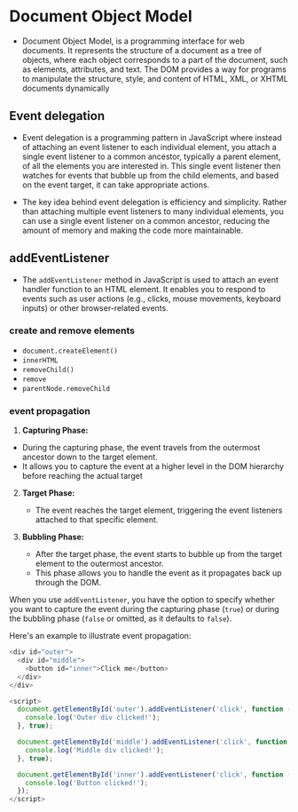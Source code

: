# Document Object Model

- Document Object Model, is a programming interface for web documents. It represents the structure of a document as a tree of objects, where each object corresponds to a part of the document, such as elements, attributes, and text. The DOM provides a way for programs to manipulate the structure, style, and content of HTML, XML, or XHTML documents dynamically

  

## Event delegation

- Event delegation is a programming pattern in JavaScript where instead of attaching an event listener to each individual element, you attach a single event listener to a common ancestor, typically a parent element, of all the elements you are interested in. This single event listener then watches for events that bubble up from the child elements, and based on the event target, it can take appropriate actions.

  

- The key idea behind event delegation is efficiency and simplicity. Rather than attaching multiple event listeners to many individual elements, you can use a single event listener on a common ancestor, reducing the amount of memory and making the code more maintainable.

## addEventListener
- The `addEventListener` method in JavaScript is used to attach an event handler function to an HTML element. It enables you to respond to events such as user actions (e.g., clicks, mouse movements, keyboard inputs) or other browser-related events.

### create and remove elements
- `document.createElement()`
- `innerHTML`
- `removeChild()`
- `remove`
- `parentNode.removeChild`

### event propagation

 1.  **Capturing Phase:**
-  During the capturing phase, the event travels from the outermost ancestor down 					to the target element.
-   It allows you to capture the event at a higher level in the DOM hierarchy before reaching the actual target

2.  **Target Phase:**
    
    -   The event reaches the target element, triggering the event listeners attached to that specific element.
3.  **Bubbling Phase:**
    
    -   After the target phase, the event starts to bubble up from the target element to the outermost ancestor.
    -   This phase allows you to handle the event as it propagates back up through the DOM.

When you use `addEventListener`, you have the option to specify whether you want to capture the event during the capturing phase (`true`) or during the bubbling phase (`false` or omitted, as it defaults to `false`).

Here's an example to illustrate event propagation:

```javascript
<div id="outer">
  <div id="middle">
    <button id="inner">Click me</button>
  </div>
</div>

<script>
  document.getElementById('outer').addEventListener('click', function () {
    console.log('Outer div clicked!');
  }, true);

  document.getElementById('middle').addEventListener('click', function () {
    console.log('Middle div clicked!');
  }, true);

  document.getElementById('inner').addEventListener('click', function () {
    console.log('Button clicked!');
  });
</script>
```

